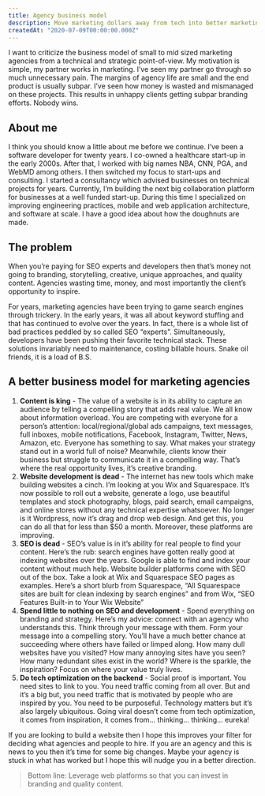 ```yaml
---
title: Agency business model
description: Move marketing dollars away from tech into better marketing campaigns by leveraging technical platforms.
createdAt: "2020-07-09T00:00:00.000Z"
---
```


I want to criticize the business model of small to mid sized marketing agencies from a technical and strategic point-of-view. My motivation is simple, my partner works in marketing. I’ve seen my partner go through so much unnecessary pain. The margins of agency life are small and the end product is usually subpar. I’ve seen how money is wasted and mismanaged on these projects. This results in unhappy clients getting subpar branding efforts. Nobody wins.

## About me

I think you should know a little about me before we continue. I’ve been a software developer for twenty years. I co-owned a healthcare start-up in the early 2000s. After that, I worked with big names NBA, CNN, PGA, and WebMD among others. I then switched my focus to start-ups and consulting. I started a consultancy which advised businesses on technical projects for years. Currently, I’m building the next big collaboration platform for businesses at a well funded start-up. During this time I specialized on improving engineering practices, mobile and web application architecture, and software at scale. I have a good idea about how the doughnuts are made.

## The problem

When you’re paying for SEO experts and developers then that’s money not going to branding, storytelling, creative, unique approaches, and quality content. Agencies wasting time, money, and most importantly the client’s opportunity to inspire.

For years, marketing agencies have been trying to game search engines through trickery. In the early years, it was all about keyword stuffing and that has continued to evolve over the years. In fact, there is a whole list of bad practices peddled by so called SEO “experts”. Simultaneously, developers have been pushing their favorite technical stack. These solutions invariably need to maintenance, costing billable hours. Snake oil friends, it is a load of B.S.

## A better business model for marketing agencies

1. **Content is king** - The value of a website is in its ability to capture an audience by telling a compelling story that adds real value. We all know about information overload. You are competing with everyone for a person’s attention: local/regional/global ads campaigns, text messages, full inboxes, mobile notifications, Facebook, Instagram, Twitter, News, Amazon, etc. Everyone has something to say. What makes your strategy stand out in a world full of noise? Meanwhile, clients know their business but struggle to communicate it in a compelling way. That’s where the real opportunity lives, it’s creative branding.
2. **Website development is dead** - The internet has new tools which make building websites a cinch. I’m looking at you Wix and Squarespace. It’s now possible to roll out a website, generate a logo, use beautiful templates and stock photography, blogs, paid search, email campaigns, and online stores without any technical expertise whatsoever. No longer is it Wordpress, now it’s drag and drop web design. And get this, you can do all that for less than $50 a month. Moreover, these platforms are improving.
3. **SEO is dead** - SEO’s value is in it’s ability for real people to find your content. Here’s the rub: search engines have gotten really good at indexing websites over the years. Google is able to find and index your content without much help. Website builder platforms come with SEO out of the box. Take a look at Wix and Squarespace SEO pages as examples. Here’s a short blurb from Squarespace, “All Squarespace sites are built for clean indexing by search engines” and from Wix, “SEO Features Built-in to Your Wix Website”
4. **Spend little to nothing on SEO and development** - Spend everything on branding and strategy. Here’s my advice: connect with an agency who understands this. Think through your message with them. Form your message into a compelling story. You’ll have a much better chance at succeeding where others have failed or limped along. How many dull websites have you visited? How many annoying sites have you seen? How many redundant sites exist in the world? Where is the sparkle, the inspiration? Focus on where your value truly lives.
5. **Do tech optimization on the backend** - Social proof is important. You need sites to link to you. You need traffic coming from all over. But and it’s a big but, you need traffic that is motivated by people who are inspired by you. You need to be purposeful. Technology matters but it’s also largely ubiquitous. Going viral doesn’t come from tech optimization, it comes from inspiration, it comes from… thinking… thinking… eureka!

If you are looking to build a website then I hope this improves your filter for deciding what agencies and people to hire. If you are an agency and this is news to you then it’s time for some big changes. Maybe your agency is stuck in what has worked but I hope this will nudge you in a better direction.

> Bottom line: Leverage web platforms so that you can invest in branding and quality content.
